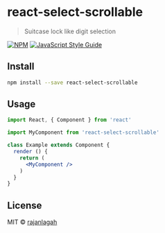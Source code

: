 # react-select-scrollable

> Suitcase lock like digit selection 

[![NPM](https://img.shields.io/npm/v/react-select-scrollable.svg)](https://www.npmjs.com/package/react-select-scrollable) [![JavaScript Style Guide](https://img.shields.io/badge/code_style-standard-brightgreen.svg)](https://standardjs.com)

## Install

```bash
npm install --save react-select-scrollable
```

## Usage

```jsx
import React, { Component } from 'react'

import MyComponent from 'react-select-scrollable'

class Example extends Component {
  render () {
    return (
      <MyComponent />
    )
  }
}
```

## License

MIT © [rajanlagah](https://github.com/rajanlagah)
